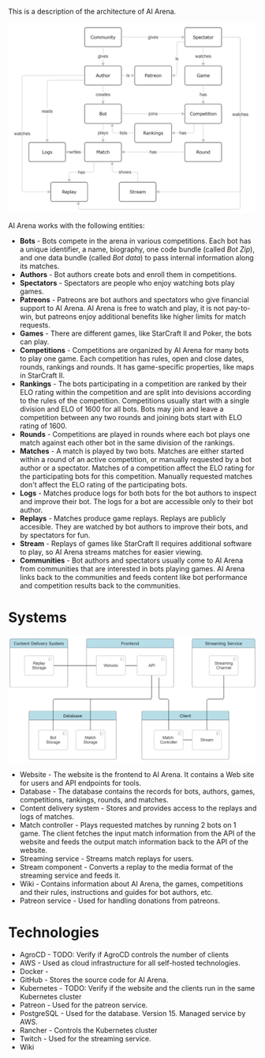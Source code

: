 This is a description of the architecture of AI Arena.

![Entities in AI Arena](images/entities.png)

AI Arena works with the following entities:
* **Bots** - Bots compete in the arena in various competitions. Each bot has a unique identifier, a name, biography, one code bundle (called *Bot Zip*), and one data bundle (called *Bot data*) to pass internal information along its matches.
* **Authors** - Bot authors create bots and enroll them in competitions.
* **Spectators** - Spectators are people who enjoy watching bots play games.
* **Patreons** - Patreons are bot authors and spectators who give financial support to AI Arena. AI Arena is free to watch and play, it is not pay-to-win, but patreons enjoy additional benefits like higher limits for match requests.
* **Games** - There are different games, like StarCraft II and Poker, the bots can play.
* **Competitions** - Competitions are organized by AI Arena for many bots to play one game. Each competition has rules, open and close dates, rounds, rankings and rounds. It has game-specific properties, like maps in StarCraft II.
* **Rankings** - The bots participating in a competition are ranked by their ELO rating within the competition and are split into devisions according to the rules of the competition. Competitions usually start with a single division and ELO of 1600 for all bots. Bots may join and leave a competition between any two rounds and joining bots start with ELO rating of 1600.
* **Rounds** - Competitions are played in rounds where each bot plays one match against each other bot in the same division of the rankings.
* **Matches** - A match is played by two bots. Matches are either started within a round of an active competition, or manually requested by a bot author or a spectator. Matches of a competition affect the ELO rating for the participating bots for this competition. Manually requested matches don't affect the ELO rating of the participating bots.
* **Logs** - Matches produce logs for both bots for the bot authors to inspect and improve their bot. The logs for a bot are accessible only to their bot author.
* **Replays** - Matches produce game replays. Replays are publicly accesible. They are watched by bot authors to improve their bots, and by spectators for fun.
* **Stream** - Replays of games like StarCraft II requires additional software to play, so AI Arena streams matches for easier viewing.
* **Communities** - Bot authors and spectators usually come to AI Arena from communities that are interested in bots playing games. AI Arena links back to the communities and feeds content like bot performance and competition results back to the communities.

# Systems

![Logical systems](images/systems.png)

- Website - The website is the frontend to AI Arena. It contains a Web site for users and API endpoints for tools.
- Database - The database contains the records for bots, authors, games, competitions, rankings, rounds, and matches.
- Content delivery system - Stores and provides access to the replays and logs of matches.
- Match controller - Plays requested matches by running 2 bots on 1 game. The client fetches the input match information from the API of the website and feeds the output match information back to the API of the website.
- Streaming service - Streams match replays for users.
- Stream component - Converts a replay to the media format of the streaming service and feeds it.
- Wiki - Contains information about AI Arena, the games, competitions and their rules, instructions and guides for bot authors, etc.
- Patreon service - Used for handling donations from patreons.

# Technologies

* AgroCD - TODO: Verify if AgroCD controls the number of clients
* AWS - Used as cloud infrastructure for all self-hosted technologies.
* Docker - 
* GitHub - Stores the source code for AI Arena.
* Kubernetes - TODO: Verify if the website and the clients run in the same Kubernetes cluster
* Patreon - Used for the patreon service.
* PostgreSQL - Used for the database. Version 15. Managed service by AWS.
* Rancher - Controls the Kubernetes cluster
* Twitch - Used for the streaming service.
* Wiki
